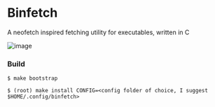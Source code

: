 # Binfetch

A neofetch inspired fetching utility for executables, written in C

![image](uwu.png "img")

### Build

~~~
$ make bootstrap
~~~
~~~
$ (root) make install CONFIG=<config folder of choice, I suggest $HOME/.config/binfetch> 
~~~
